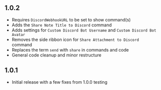 ## 1.0.2
- Requires `DiscordWebhookURL` to be set to show command(s)
- Adds the `Share Note Title to Discord` command
- Adds settings for `Custom Discord Bot Username` and `Custom Discord Bot Avatar`
- Removes the side ribbon icon for `Share Attachment to Discord` command
- Replaces the term `send` with `share` in commands and code
- General code cleanup and minor restructure

## 1.0.1
- Initial release with a few fixes from 1.0.0 testing